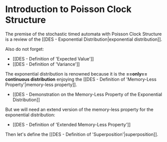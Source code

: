 # Introduction to Poisson Clock Structure
The premise of the stochastic timed automata with Poisson Clock Structure is a review of the [[DES - Exponential Distribution|exponential distribution]].

Also do not forget:
- [[DES - Definition of 'Expected Value']]
- [[DES - Definition of 'Variance']]

The exponential distribution is renowned because it is the **==only== continuous distribution** enjoying the [[DES - Definition of 'Memory-Less Property'|memory-less property]].
- [[DES - Demonstration on the Memory-Less Property of the Exponential Distribution]]

But we will need an extend version of the memory-less property for the exponential distribution:
- [[DES - Definition of 'Extended Memory-Less Property']]

Then let's define the [[DES - Definition of 'Superposition'|superposition]].

